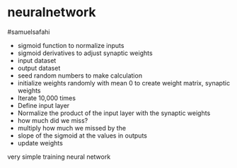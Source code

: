 # neuralnetwork

#samuelsafahi

- sigmoid function to normalize inputs
- sigmoid derivatives to adjust synaptic weights
- input dataset
- output dataset
- seed random numbers to make calculation
- initialize weights randomly with mean 0 to create weight matrix, synaptic weights
- Iterate 10,000 times
- Define input layer
- Normalize the product of the input layer with the synaptic weights
- how much did we miss?
- multiply how much we missed by the
- slope of the sigmoid at the values in outputs
- update weights

very simple training neural network    
